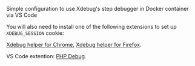 Simple configuration to use Xdebug's step debugger in Docker container via VS Code

You will also need to install one of the following extensions to set up ```XDEBUG_SESSION``` cookie:

[Xdebug helper for Chrome](https://chrome.google.com/webstore/detail/xdebug-helper/eadndfjplgieldjbigjakmdgkmoaaaoc),
[Xdebug helper for Firefox](https://addons.mozilla.org/ru/firefox/addon/xdebug-helper-for-firefox/).

VS Code extention: [PHP Debug](https://marketplace.visualstudio.com/items?itemName=xdebug.php-debug).
